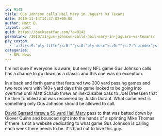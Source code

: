 ```yaml
---
id: 9142
title: Gus Johnson calls Hail Mary in Jaguars vs Texans
date: 2010-11-14T14:37:02+00:00
author: Matt B.
layout: post
guid: https://backseatfan.com/?p=9142
permalink: /2010/11/gus-johnson-calls-hail-mary-in-jaguars-vs-texans/
ply_custom:
  - 'a:3:{s:9:"ply-title";s:0:"";s:8:"ply-desc";s:0:"";s:7:"noindex";s:0:"";}'
categories:
  - NFL News
---
```


<div class="entry">
  <p>
    I'm not sure if everyone is aware, but every NFL game Gus Johnson calls has a chance to go down as a classic and this one was no exception.
  </p>

  <p>
    In a back and forth game that featured two 300 yard passing games and two receivers with 140+ yard days this game looked to be going into overtime until Matt Schaub threw an inexcusable pass to Joel Dreessen that he then fumbled and was recovered by Justin Durant. What came next is something only Gus Johnson should be allowed to call.
  </p>

  <p>
    <a href="http://www.nfl.com/videos/nfl-game-highlights/09000d5d81c1aac7/WK-10-Can-t-Miss-Play-Hail-Mary">David Garrard threw a 50 yard Hail Mary</a> pass to that was batted down by Glover Quinn and bounced right into the hands of a sprinting Mike Thomas. If there is not a website dedicating to what game Gus Johnson is calling each week there needs to be. It's hard not to love this guy.
  </p>
</div>
